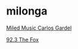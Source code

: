 # milonga

[Miled Music Carlos Gardel](https://onlineradiobox.com/json/mx/miledmusiccarlosgardel/play?platform=web)

[92.3 The Fox](https://playerservices.streamtheworld.com/api/livestream-redirect/KOFXFMAAC.aac?dist=onlineradiobox)

